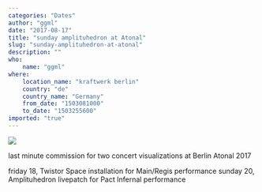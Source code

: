 ```yaml
---
categories: "Dates"
author: "ggml"
date: "2017-08-17"
title: "sunday amplituhedron at Atonal"
slug: "sunday-amplituhedron-at-atonal"
description: ""
who: 
    name: "ggml"
where: 
    location_name: "kraftwerk berlin"
    country: "de"
    country_name: "Germany"
    from_date: "1503081000"
    to_date: "1503255600"
imported: "true"
---
```



![](steppp101%20zacus_r.png) 

last minute commission for two concert visualizations at Berlin Atonal 2017

friday 18, Twistor Space installation for Main/Regis performance
sunday 20, Amplituhedron livepatch for Pact Infernal performance
